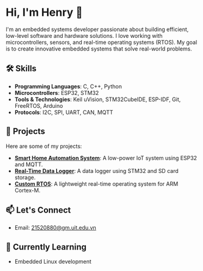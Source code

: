 # Hi, I'm Henry 👋

I'm an embedded systems developer passionate about building efficient, low-level software and hardware solutions. I love working with microcontrollers, sensors, and real-time operating systems (RTOS). My goal is to create innovative embedded systems that solve real-world problems.

## 🛠️ Skills
- **Programming Languages**: C, C++, Python
- **Microcontrollers**: ESP32, STM32
- **Tools & Technologies**: Keil uVision, STM32CubeIDE, ESP-IDF, Git, FreeRTOS, Arduino
- **Protocols**: I2C, SPI, UART, CAN, MQTT

## 🚀 Projects
Here are some of my projects:
- **[Smart Home Automation System](https://github.com/yourusername/smart-home-automation)**: A low-power IoT system using ESP32 and MQTT.
- **[Real-Time Data Logger](https://github.com/yourusername/data-logger)**: A data logger using STM32 and SD card storage.
- **[Custom RTOS](https://github.com/yourusername/custom-rtos)**: A lightweight real-time operating system for ARM Cortex-M.

## 📫 Let's Connect
- Email: 21520880@gm.uit.edu.vn

## 🔭 Currently Learning
- Embedded Linux development
